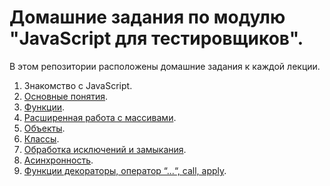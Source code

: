 # Домашние задания по модулю "JavaScript для тестировщиков".

В этом репозитории расположены домашние задания к каждой лекции.

1. Знакомство с JavaScript.
2. [Основные понятия](https://github.com/YULLEN1/JavaScript_homeworks/tree/main/1.base-concepts).
3. [Функции](https://github.com/YULLEN1/JavaScript_homeworks/tree/main/2.functions).
4. [Расширенная работа с массивами](https://github.com/YULLEN1/JavaScript_homeworks/tree/main/3.arrays).
5. [Объекты](https://github.com/YULLEN1/JavaScript_homeworks/tree/main/4.objects).
6. [Классы](https://github.com/YULLEN1/JavaScript_homeworks/tree/main/5.classes).
7. [Обработка исключений и замыкания](https://github.com/YULLEN1/JavaScript_homeworks/tree/main/6.exception-closure).
8. [Асинхронность](https://github.com/YULLEN1/JavaScript_homeworks/tree/main/7.async).
9. [Функции декораторы, оператор “...“, call, apply](https://github.com/YULLEN1/JavaScript_homeworks/tree/main/8.decorators).
